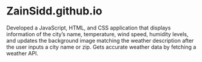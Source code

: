 # ZainSidd.github.io

Developed a JavaScript, HTML, and CSS application that displays information of the city’s name, temperature, wind speed, humidity levels, and
updates the background image matching the weather description after the user inputs a city name or zip. Gets accurate weather data by fetching
a weather API.
